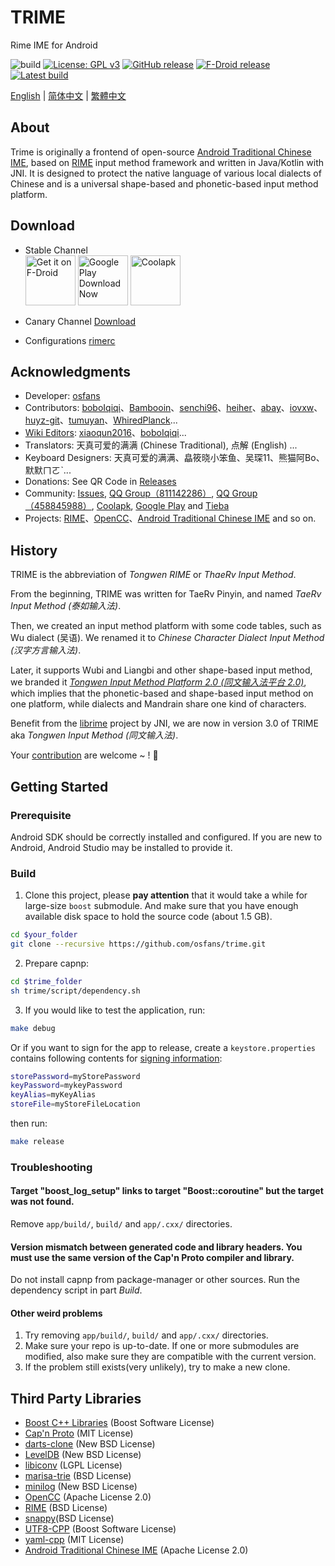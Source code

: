 # TRIME
Rime IME for Android

![build](https://github.com/osfans/trime/actions/workflows/commit-ci.yml/badge.svg?branch=develop)
[![License: GPL v3](https://img.shields.io/badge/License-GPL%20v3-blue.svg)](https://www.gnu.org/licenses/gpl-3.0)
[![GitHub release](https://img.shields.io/github/release/osfans/trime.svg)](https://github.com/osfans/trime/releases)
[![F-Droid release](https://img.shields.io/f-droid/v/com.osfans.trime.svg)](https://f-droid.org/packages/com.osfans.trime)
[![Latest build](https://img.shields.io/github/last-commit/osfans/trime.svg)](http://osfans.github.io/trime/)

[English](README.md) | [简体中文](README_sc.md) | [繁體中文](README_tc.md)

## About

Trime is originally a frontend of open-source [Android Traditional Chinese IME], based on [RIME] input method framework and written in Java/Kotlin with JNI. It is designed to protect the native language of various local dialects of Chinese and is a universal shape-based and phonetic-based input method platform.

## Download

- Stable Channel <br>
[<img alt='Get it on F-Droid' src='https://fdroid.gitlab.io/artwork/badge/get-it-on.png' height='80px'/>](https://f-droid.org/packages/com.osfans.trime)
[<img alt='Google Play Download Now' src='https://play.google.com/intl/en_us/badges/images/generic/en_badge_web_generic.png' height='80px'/>](https://play.google.com/store/apps/details?id=com.osfans.trime)
[<img alt='Coolapk' src='https://static.coolapk.com/static/web/v8/img/icon.png' height='80px'/>](https://www.coolapk.com/apk/com.osfans.trime)

- Canary Channel [Download](https://github.com/osfans/trime/actions)

- Configurations [rimerc](https://github.com/Bambooin/rimerc)

## Acknowledgments
- Developer: [osfans](https://github.com/osfans)
- Contributors: [boboIqiqi](https://github.com/boboIqiqi)、[Bambooin](https://github.com/Bambooin)、[senchi96](https://github.com/senchi96)、[heiher](https://github.com/heiher)、[abay](https://github.com/a342191555)、[iovxw](https://github.com/iovxw)、[huyz-git](https://github.com/huyz-git)、[tumuyan](https://github.com/tumuyan)、[WhiredPlanck](https://github.com/WhiredPlanck)...
- [Wiki Editors](https://github.com/osfans/trime/wiki): [xiaoqun2016](https://github.com/xiaoqun2016)、[boboIqiqi](https://github.com/boboIqiqi)...
- Translators: 天真可爱的满满 (Chinese Traditional), 点解 (English) ...
- Keyboard Designers: 天真可爱的满满、皛筱晓小笨鱼、吴琛11、熊猫阿Bo、默默ㄇㄛˋ...
- Donations: See QR Code in [Releases](https://github.com/osfans/trime/releases)
- Community: [Issues](https://github.com/osfans/trime/issues), [QQ Group（811142286）](https://jq.qq.com/?_wv=1027&k=AXdR80HN), [QQ Group（458845988）](https://jq.qq.com/?_wv=1027&k=n6xT4G3q), [Coolapk](http://www.coolapk.com/apk/com.osfans.trime), [Google Play](https://play.google.com/store/apps/details?id=com.osfans.trime) and [Tieba](http://tieba.baidu.com/f?kw=rime)
- Projects: [RIME]、[OpenCC]、[Android Traditional Chinese IME] and so on.

## History
TRIME is the abbreviation of *Tongwen RIME* or *ThaeRv Input Method*.

From the beginning, TRIME was written for TaeRv Pinyin, and named *TaeRv Input Method (泰如输入法)*.

Then, we created an input method platform with some code tables, such as Wu dialect (吴语). We renamed it to *Chinese Character Dialect Input Method (汉字方言输入法)*.

Later, it supports Wubi and Liangbi and other shape-based input method, we branded it [*Tongwen Input Method Platform 2.0 (同文输入法平台 2.0)*](https://github.com/osfans/trime-legacy), which implies that the phonetic-based and shape-based input method on one platform, while dialects and Mandrain share one kind of characters.

Benefit from the [librime](https://github.com/rime/librime) project by JNI, we are now in version 3.0 of TRIME aka *Tongwen Input Method (同文输入法)*.

Your [contribution](CONTRIBUTING.md) are welcome ~ ! :tada:

## Getting Started

### Prerequisite

Android SDK should be correctly installed and configured. If you are new to Android, Android Studio may be installed to provide it.

### Build

1. Clone this project, please **pay attention** that it would take a while for large-size `boost` submodule. And make sure that you have enough available disk space to hold the source code (about 1.5 GB).

```bash
cd $your_folder
git clone --recursive https://github.com/osfans/trime.git
```

2. Prepare capnp:
```bash
cd $trime_folder
sh trime/script/dependency.sh
```

3. If you would like to test the application, run:

```bash
make debug
```

Or if you want to sign for the app to release, create a `keystore.properties` contains following contents for [signing information](https://developer.android.com/studio/publish/app-signing.html):

```bash
storePassword=myStorePassword
keyPassword=mykeyPassword
keyAlias=myKeyAlias
storeFile=myStoreFileLocation
```

then run:

```bash
make release
```

### Troubleshooting

#### Target "boost_log_setup" links to target "Boost::coroutine" but the target was not found.

Remove `app/build/`, `build/` and `app/.cxx/` directories.

#### Version mismatch between generated code and library headers. You must use the same version of the Cap'n Proto compiler and library.

Do not install capnp from package-manager or other sources. Run the dependency script in part *Build*.

#### Other weird problems

1. Try removing `app/build/`, `build/` and `app/.cxx/` directories.
2. Make sure your repo is up-to-date. If one or more submodules are modified, also make sure they are compatible with the current version.
3. If the problem still exists(very unlikely), try to make a new clone.



## Third Party Libraries
- [Boost C++ Libraries](https://www.boost.org/) (Boost Software License)
- [Cap'n Proto](https://capnproto.org/) (MIT License)
- [darts-clone](https://github.com/s-yata/darts-clone) (New BSD License)
- [LevelDB](https://github.com/google/leveldb) (New BSD License)
- [libiconv](https://www.gnu.org/software/libiconv/) (LGPL License)
- [marisa-trie](https://github.com/s-yata/marisa-trie) (BSD License)
- [minilog](http://ceres-solver.org/) (New BSD License)
- [OpenCC](https://github.com/BYVoid/OpenCC) (Apache License 2.0)
- [RIME](https://rime.im) (BSD License)
- [snappy](https://github.com/google/snappy)(BSD License)
- [UTF8-CPP](http://utfcpp.sourceforge.net/) (Boost Software License)
- [yaml-cpp](https://github.com/jbeder/yaml-cpp) (MIT License)
- [Android Traditional Chinese IME](https://code.google.com/p/android-traditional-chinese-ime/) (Apache License 2.0)

[Android Traditional Chinese IME]: https://code.google.com/p/android-traditional-chinese-ime/
[RIME]: http://rime.im
[OpenCC]: https://github.com/BYVoid/OpenCC
